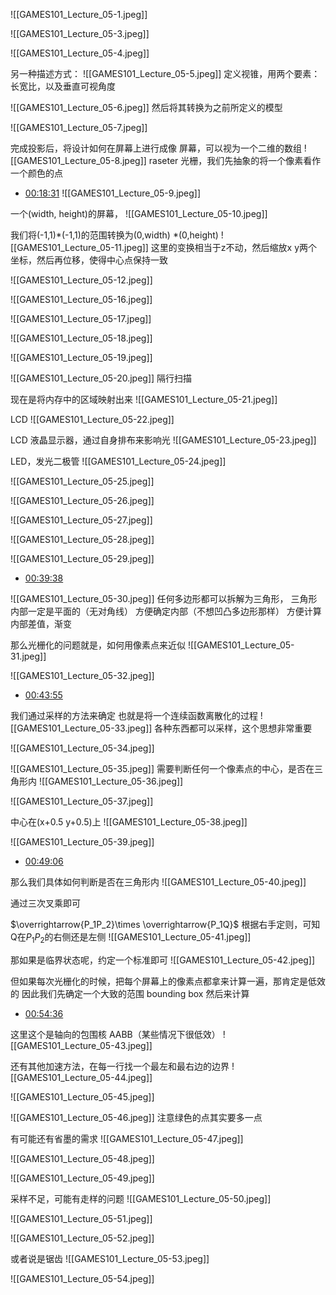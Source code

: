 ![[GAMES101_Lecture_05-1.jpeg]]

![[GAMES101_Lecture_05-3.jpeg]]

![[GAMES101_Lecture_05-4.jpeg]]

另一种描述方式：
![[GAMES101_Lecture_05-5.jpeg]]
定义视锥，用两个要素：长宽比，以及垂直可视角度

![[GAMES101_Lecture_05-6.jpeg]]
然后将其转换为之前所定义的模型

![[GAMES101_Lecture_05-7.jpeg]]

完成投影后，将设计如何在屏幕上进行成像
屏幕，可以视为一个二维的数组
![[GAMES101_Lecture_05-8.jpeg]]
raseter 光栅，我们先抽象的将一个像素看作一个颜色的点

- [00:18:31](https://www.bilibili.com/video/BV1X7411F744?p=5#t=18:31.91) 
![[GAMES101_Lecture_05-9.jpeg]]

一个(width, height)的屏幕，
![[GAMES101_Lecture_05-10.jpeg]]

我们将(-1,1)\*(-1,1)的范围转换为(0,width) \*(0,height)
![[GAMES101_Lecture_05-11.jpeg]]
这里的变换相当于z不动，然后缩放x y两个坐标，然后再位移，使得中心点保持一致

![[GAMES101_Lecture_05-12.jpeg]]

![[GAMES101_Lecture_05-16.jpeg]]

![[GAMES101_Lecture_05-17.jpeg]]

![[GAMES101_Lecture_05-18.jpeg]]

![[GAMES101_Lecture_05-19.jpeg]]

![[GAMES101_Lecture_05-20.jpeg]]
隔行扫描

现在是将内存中的区域映射出来
![[GAMES101_Lecture_05-21.jpeg]]

LCD
![[GAMES101_Lecture_05-22.jpeg]]

LCD 液晶显示器，通过自身排布来影响光
![[GAMES101_Lecture_05-23.jpeg]]

LED，发光二极管
![[GAMES101_Lecture_05-24.jpeg]]

![[GAMES101_Lecture_05-25.jpeg]]

![[GAMES101_Lecture_05-26.jpeg]]

![[GAMES101_Lecture_05-27.jpeg]]

![[GAMES101_Lecture_05-28.jpeg]]

![[GAMES101_Lecture_05-29.jpeg]]

- [00:39:38](https://www.bilibili.com/video/BV1X7411F744?p=5#t=39:38.12) 

![[GAMES101_Lecture_05-30.jpeg]]
任何多边形都可以拆解为三角形，
三角形内部一定是平面的（无对角线）
方便确定内部（不想凹凸多边形那样）
方便计算内部差值，渐变

那么光栅化的问题就是，如何用像素点来近似
![[GAMES101_Lecture_05-31.jpeg]]

![[GAMES101_Lecture_05-32.jpeg]]


- [00:43:55](https://www.bilibili.com/video/BV1X7411F744?p=5#t=43:55.95) 

我们通过采样的方法来确定
也就是将一个连续函数离散化的过程
![[GAMES101_Lecture_05-33.jpeg]]
各种东西都可以采样，这个思想非常重要

![[GAMES101_Lecture_05-34.jpeg]]

![[GAMES101_Lecture_05-35.jpeg]]
需要判断任何一个像素点的中心，是否在三角形内
![[GAMES101_Lecture_05-36.jpeg]]

![[GAMES101_Lecture_05-37.jpeg]]

中心在(x+0.5 y+0.5)上
![[GAMES101_Lecture_05-38.jpeg]]

![[GAMES101_Lecture_05-39.jpeg]]

- [00:49:06](https://www.bilibili.com/video/BV1X7411F744?p=5#t=49:06.61) 

那么我们具体如何判断是否在三角形内
![[GAMES101_Lecture_05-40.jpeg]]

通过三次叉乘即可

$\overrightarrow{P_1P_2}\times \overrightarrow{P_1Q}$ 根据右手定则，可知Q在$P_1P_2$的右侧还是左侧
![[GAMES101_Lecture_05-41.jpeg]]

那如果是临界状态呢，约定一个标准即可
![[GAMES101_Lecture_05-42.jpeg]]

但如果每次光栅化的时候，把每个屏幕上的像素点都拿来计算一遍，那肯定是低效的
因此我们先确定一个大致的范围 bounding box 然后来计算

- [00:54:36](https://www.bilibili.com/video/BV1X7411F744?p=5#t=54:36.09) 

这里这个是轴向的包围核 AABB（某些情况下很低效）
![[GAMES101_Lecture_05-43.jpeg]]

还有其他加速方法，在每一行找一个最左和最右边的边界
![[GAMES101_Lecture_05-44.jpeg]]

![[GAMES101_Lecture_05-45.jpeg]]

![[GAMES101_Lecture_05-46.jpeg]]
注意绿色的点其实要多一点

有可能还有省墨的需求
![[GAMES101_Lecture_05-47.jpeg]]

![[GAMES101_Lecture_05-48.jpeg]]

![[GAMES101_Lecture_05-49.jpeg]]

采样不足，可能有走样的问题
![[GAMES101_Lecture_05-50.jpeg]]

![[GAMES101_Lecture_05-51.jpeg]]

![[GAMES101_Lecture_05-52.jpeg]]

或者说是锯齿
![[GAMES101_Lecture_05-53.jpeg]]

![[GAMES101_Lecture_05-54.jpeg]]